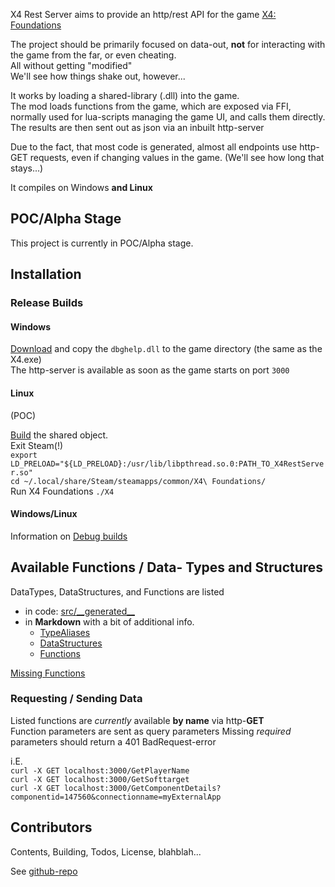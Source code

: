 X4 Rest Server aims to provide an http/rest API for the game [X4: Foundations](https://www.egosoft.com/games/x4/info_en.php)

The project should be primarily focused on data-out, **not** for interacting with the game from the far, or even cheating.  
All without getting "modified"  
We'll see how things shake out, however...

It works by loading a shared-library (.dll) into the game.  
The mod loads functions from the game, which are exposed via FFI, normally used for lua-scripts managing the game UI, and calls them directly.
The results are then sent out as json via an inbuilt http-server

Due to the fact, that most code is generated, almost all endpoints use http-GET requests, even if changing values in the game. (We'll see how long that stays...)

It compiles on Windows **and Linux**

## POC/Alpha Stage

This project is currently in POC/Alpha stage.

## Installation

### Release Builds

#### Windows

[Download](https://github.com/Alia5/X4-rest-server/releases) and copy the `dbghelp.dll` to the game directory (the same as the X4.exe)   
The http-server is available as soon as the game starts on port `3000`

#### Linux

(POC)

[Build](https://github.com/Alia5/X4-rest-server#linux) the shared object.  
Exit Steam(!)  
`export LD_PRELOAD="${LD_PRELOAD}:/usr/lib/libpthread.so.0:PATH_TO_X4RestServer.so"`  
`cd ~/.local/share/Steam/steamapps/common/X4\ Foundations/`  
Run X4 Foundations `./X4`  

#### Windows/Linux

Information on [Debug builds](https://github.com/Alia5/X4-rest-server#using-debug-builds)

## Available Functions / Data- Types and Structures

DataTypes, DataStructures, and Functions are listed

- in code: [src/\_\_generated__]([X4RestServer/X4RestServer/src/__generated__](https://github.com/Alia5/X4-rest-server/tree/master/X4RestServer/X4RestServer/src/__generated__))
- in **Markdown** with a bit of additional info.  
  - [TypeAliases](type_aliases.md)
  - [DataStructures](available_structs.md)
  - [Functions](available_funcs.md)
  
[Missing Functions](missing_funcs.md)

### Requesting / Sending Data

Listed functions are _currently_ available **by name** via http-**GET**  
Function parameters are sent as query parameters
Missing *required* parameters should return a 401 BadRequest-error

i.E.  
`curl -X GET localhost:3000/GetPlayerName`  
`curl -X GET localhost:3000/GetSofttarget`  
`curl -X GET localhost:3000/GetComponentDetails?componentid=147560&connectionname=myExternalApp`  

## Contributors

Contents, Building, Todos, License, blahblah...

See [github-repo](https://github.com/Alia5/X4-rest-server)
